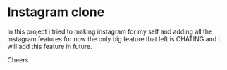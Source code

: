 # Instagram clone

In this project i tried to making instagram for my self and adding all the instagram features
for now the only big feature that left is CHATING and i will add this feature in future.

Cheers
